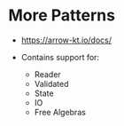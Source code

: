 # More Patterns

* https://arrow-kt.io/docs/

* Contains support for:
  * Reader
  * Validated
  * State
  * IO
  * Free Algebras

